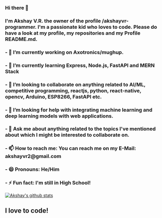 ### Hi there 👋

<h3> I'm Akshay V.R. the owner of the profile /akshayvr-programmer. I'm a passionate kid who loves to code. Please do have a look at my profile, my repositories and my Profile
 README.md. </h3>  



<h3>- 🔭 I’m currently working on Axotronics/mughup. </h3>
<h3>- 🌱 I’m currently learning Express, Node.js, FastAPI and MERN Stack </h3>
 <h3>- 👯 I’m looking to collaborate on anything related to AI/ML, competitive programming, reactjs, python, react-native, opencv, Arduino, ESP8266, FastAPI etc. </h3>
<h3>- 🤔 I’m looking for help with integrating machine learning and deep learning  models with web applications. </h3>
<h3>- 💬 Ask me about anything related to the topics I've mentioned about which I might be interested to collaborate on. </h3>
<h3>- 📫 How to reach me: You can reach me on my E-Mail: akshayvr2@gmail.com </h3>
<h3>- 😄 Pronouns: He/Him </h3>
<h3>- ⚡ Fun fact: I'm still in High School! </h3>

[![Akshay's github stats](https://github-readme-stats.vercel.app/api?username=akshayvr-programmer)](https://github.com/anuraghazra/github-readme-stats)

## I love to code!
